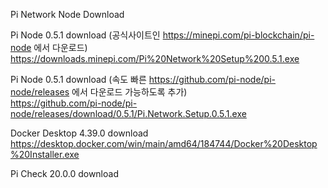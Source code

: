 Pi Network Node Download

Pi Node 0.5.1 download (공식사이트인 https://minepi.com/pi-blockchain/pi-node 에서 다운로드)  
https://downloads.minepi.com/Pi%20Network%20Setup%200.5.1.exe

Pi Node 0.5.1 download (속도 빠른 https://github.com/pi-node/pi-node/releases 에서 다운로드 가능하도록 추가)  
https://github.com/pi-node/pi-node/releases/download/0.5.1/Pi.Network.Setup.0.5.1.exe

Docker Desktop 4.39.0 download  
https://desktop.docker.com/win/main/amd64/184744/Docker%20Desktop%20Installer.exe

Pi Check 20.0.0 download  

